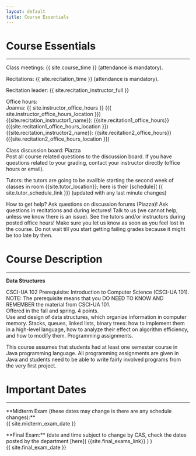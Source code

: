 ```yaml
---
layout: default 
title: Course Essentials 
---
```


# Course Essentials
--- 

  
<p class="hang" markdown="1"><span class="emph">Class meetings:</span> {{ site.course_time }} 
(attendance is mandatory).</p>

<p class="hang" markdown="1"><span class="emph">Recitations:</span> {{ site.recitation_time }} 
(attendance is mandatory).</p>

<p class="hang" markdown="1"><span class="emph">Recitation leader:</span>   {{ site.recitation_instructor_full }} </p>
   
<p class="hang" markdown="1"><span class="emph">Office hours:</span> <br>
<span class="name">Joanna:</span> 
{{ site.instructor_office_hours }} ({{ site.instructor_office_hours_location }})
<br>
<span class="name">{{site.recitation_instructor1_name}}:</span> {{site.recitation1_office_hours}} ({{site.recitation1_office_hours_location }})
<br>
<span class="name">{{site.recitation_instructor2_name}}:</span> {{site.recitation2_office_hours}} ({{site.recitation2_office_hours_location }}) 
</p>


<p class="hang" markdown="1"><span class="emph">Class discussion board:</span> Piazza <br>
Post all course related questions to the discussion board. If you have questions
related to your grading, contact your instructor directly (office hours or email). 
</p> 

<p class="hang" markdown="1"><span class="emph">Tutors:</span>  the tutors are going to be availble starting 
the second week of classes in room {{site.tutor_location}}; here is their [schedule]( {{ site.tutor_schedule_link }}) (updated with any last minute changes) 
</p>
    

<p class="hang" markdown="1"><span class="emph">How to get help?</span> 
Ask questions on discussion forums (Piazza)! Ask questions in recitations and during lectures!
Talk to us (we cannot help, unless we know there is an issue). 
See the tutors and/or instructors during posted office hours! 
Make sure you let us know as soon as you feel lost in the course. Do not wait till you 
start getting failing grades because it might be too late by then. 
</p>



# Course Description
--- 
**Data Structures**

CSCI-UA 102 Prerequisite: Introduction to Computer Science (CSCI-UA 101). <br>
NOTE: The prerequisite means that you DO NEED TO KNOW AND REMEMBER the material from CSCI-UA 101.<br> 
Offered in the fall and spring. 4 points.<br>
Use and design of data structures, which organize information in 
computer memory. Stacks, queues, linked lists, binary trees: 
how to implement them in a high-level language, how to analyze their 
effect on algorithm efficiency, and how to modify them. 
Programming assignments.<br>

This course assumes that students had at least one semester course in Java programming language. 
All programming assignments are given in Java and students need to be able to write fairly involved
programs from the very first project. 

# Important Dates
--- 

<p class="hang" markdown="1"> **Midterm Exam (these dates may change is there are any schedule changes):** <br>
{{ site.midterm_exam_date }} 
</p> 
<p class="hang" markdown="1"> **Final Exam:**
(date and time subject to change by CAS, check the dates posted by the department 
[here]( {{site.final_exams_link}} ) ) <br> 
{{ site.final_exam_date }} 


<br>
<br>
		
